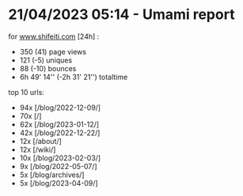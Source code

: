 # 21/04/2023 05:14 - Umami report
for www.shifeiti.com [24h] :

 - 350 (41) page views
 - 121 (-5) uniques
 - 88 (-10) bounces
 - 6h 49' 14'' (-2h 31' 21'') totaltime


top 10 urls:
 - 94x [/blog/2022-12-09/]
 - 70x [/]
 - 62x [/blog/2023-01-12/]
 - 42x [/blog/2022-12-22/]
 - 12x [/about/]
 - 12x [/wiki/]
 - 10x [/blog/2023-02-03/]
 - 9x [/blog/2022-05-07/]
 - 5x [/blog/archives/]
 - 5x [/blog/2023-04-09/]


